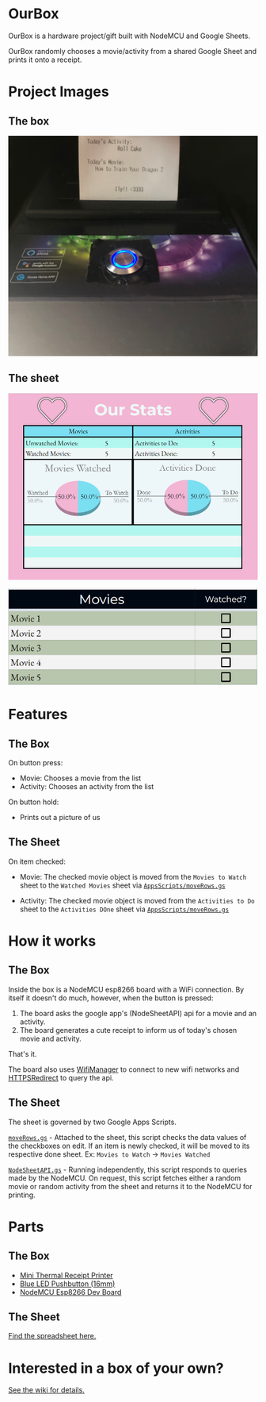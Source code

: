 # OurBox

OurBox is a hardware project/gift built with NodeMCU and Google Sheets.

OurBox randomly chooses a movie/activity from a shared Google Sheet and prints it onto a receipt.

# Project Images

## The box

![OurBox](readme/OurBox.png)

## The sheet

![Dashboard](readme/OurSheet_Stats.png?raw=true)

![Movies to Watch](readme/OurSheet_MoviesToWatch.png)

# Features

## The Box

On button press:

- Movie: Chooses a movie from the list
- Activity: Chooses an activity from the list

On button hold:

- Prints out a picture of us

## The Sheet

On item checked:

- Movie: The checked movie object is moved from the `Movies to Watch` sheet to the `Watched Movies` sheet via [`AppsScripts/moveRows.gs`](AppsScripts/moveRows.gs)

- Activity: The checked movie object is moved from the `Activities to Do` sheet to the `Activities DOne` sheet via [`AppsScripts/moveRows.gs`](AppsScripts/moveRows.gs)

# How it works

## The Box

Inside the box is a NodeMCU esp8266 board with a WiFi connection. By itself it doesn't do much, however, when the button is pressed:

1. The board asks the google app's (NodeSheetAPI) api for a movie and an activity.
2. The board generates a cute receipt to inform us of today's chosen movie and activity.

That's it.

The board also uses [WifiManager](https://github.com/tzapu/WiFiManager) to connect to new wifi networks and [HTTPSRedirect](https://github.com/electronicsguy/HTTPSRedirect) to query the api.

## The Sheet

The sheet is governed by two Google Apps Scripts.

[`moveRows.gs`](AppsScripts/moveRows.gs) - Attached to the sheet, this script checks the data values of the checkboxes on edit. If an item is newly checked, it will be moved to its respective done sheet. Ex: `Movies to Watch` -> `Movies Watched`

[`NodeSheetAPI.gs`](AppsScripts/NodeSheetAPI.gs) - Running independently, this script responds to queries made by the NodeMCU. On request, this script fetches either a random movie or random activity from the sheet and returns it to the NodeMCU for printing.

# Parts

## The Box

- [Mini Thermal Receipt Printer](https://www.adafruit.com/product/597)
- [Blue LED Pushbutton (16mm)](https://www.amazon.com/dp/B01G00GHQY)
- [NodeMCU Esp8266 Dev Board](https://www.amazon.com/dp/B07HF44GBT/)

## The Sheet

[Find the spreadsheet here.](https://docs.google.com/spreadsheets/d/1BCIeMgrSKmTzj2HvcG4cfiwgFYYceMNEe1QAbMFjtNQ/edit?usp=sharing)

# Interested in a box of your own?

[See the wiki for details.](wiki/Install)
